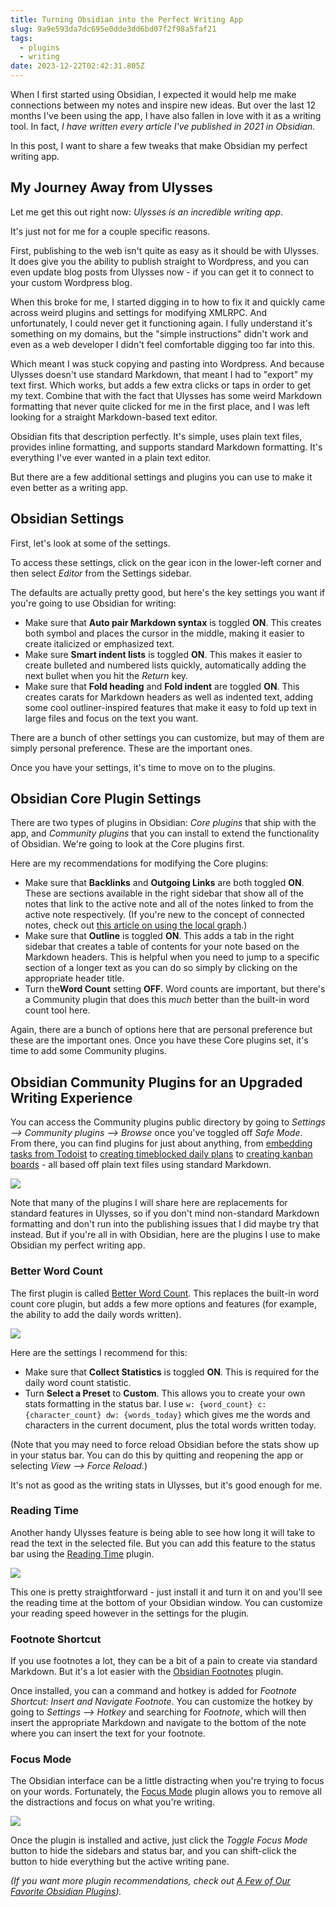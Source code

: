 ```yaml
---
title: Turning Obsidian into the Perfect Writing App
slug: 9a9e593da7dc695e0dde3dd6bd07f2f98a5faf21
tags:
  - plugins
  - writing
date: 2023-12-22T02:42:31.805Z
---
```


When I first started using Obsidian, I expected it would help me make connections between my notes and inspire new ideas. But over the last 12 months I've been using the app, I have also fallen in love with it as a writing tool. In fact, *I have written every article I've published in 2021 in Obsidian.*

In this post, I want to share a few tweaks that make Obsidian my perfect writing app.

## My Journey Away from Ulysses

Let me get this out right now: *Ulysses is an incredible writing app*.

It's just not for me for a couple specific reasons.

First, publishing to the web isn't quite as easy as it should be with Ulysses. It does give you the ability to publish straight to Wordpress, and you can even update blog posts from Ulysses now - if you can get it to connect to your custom Wordpress blog.

When this broke for me, I started digging in to how to fix it and quickly came across weird plugins and settings for modifying XMLRPC. And unfortunately, I could never get it functioning again. I fully understand it's something on my domains, but the "simple instructions" didn't work and even as a web developer I didn't feel comfortable digging too far into this.

Which meant I was stuck copying and pasting into Wordpress. And because Ulysses doesn't use standard Markdown, that meant I had to "export" my text first. Which works, but adds a few extra clicks or taps in order to get my text. Combine that with the fact that Ulysses has some weird Markdown formatting that never quite clicked for me in the first place, and I was left looking for a straight Markdown-based text editor.

Obsidian fits that description perfectly. It's simple, uses plain text files, provides inline formatting, and supports standard Markdown formatting. It's everything I've ever wanted in a plain text editor.

But there are a few additional settings and plugins you can use to make it even better as a writing app.

## Obsidian Settings

First, let's look at some of the settings.

To access these settings, click on the gear icon in the lower-left corner and then select *Editor* from the Settings sidebar.

The defaults are actually pretty good, but here's the key settings you want if you're going to use Obsidian for writing:

*   Make sure that **Auto pair Markdown syntax** is toggled **ON**. This creates both symbol and places the cursor in the middle, making it easier to create italicized or emphasized text.
*   Make sure **Smart indent lists** is toggled **ON**. This makes it easier to create bulleted and numbered lists quickly, automatically adding the next bullet when you hit the *Return* key.
*   Make sure that **Fold heading** and **Fold indent** are toggled **ON**. This creates carats for Markdown headers as well as indented text, adding some cool outliner-inspired features that make it easy to fold up text in large files and focus on the text you want.

There are a bunch of other settings you can customize, but may of them are simply personal preference. These are the important ones.

Once you have your settings, it's time to move on to the plugins.

## Obsidian Core Plugin Settings

There are two types of plugins in Obsidian: *Core plugins* that ship with the app, and *Community plugins* that you can install to extend the functionality of Obsidian. We're going to look at the Core plugins first.

Here are my recommendations for modifying the Core plugins:

*   Make sure that **Backlinks** and **Outgoing Links** are both toggled **ON**. These are sections available in the right sidebar that show all of the notes that link to the active note and all of the notes linked to from the active note respectively. (If you're new to the concept of connected notes, check out [this article on using the local graph](https://thesweetsetup.com/the-power-of-obsidians-local-graph/).)
*   Make sure that **Outline** is toggled **ON**. This adds a tab in the right sidebar that creates a table of contents for your note based on the Markdown headers. This is helpful when you need to jump to a specific section of a longer text as you can do so simply by clicking on the appropriate header title.
*   Turn the**Word Count** setting **OFF**. Word counts are important, but there's a Community plugin that does this *much* better than the built-in word count tool here.

Again, there are a bunch of options here that are personal preference but these are the important ones. Once you have these Core plugins set, it's time to add some Community plugins.

## Obsidian Community Plugins for an Upgraded Writing Experience

You can access the Community plugins public directory by going to *Settings --> Community plugins --> Browse* once you've toggled off *Safe Mode*. From there, you can find plugins for just about anything, from [embedding tasks from Todoist](https://thesweetsetup.com/syncing-embedding-tasks-from-todoist-in-obsidian/) to [creating timeblocked daily plans](https://thesweetsetup.com/timeblocking-in-obsidian/) to [creating kanban boards](https://thesweetsetup.com/my-obsidian-based-kanban-writing-workflow/) - all based off plain text files using standard Markdown.

![](https://thesweetsetup.com/wp-content/uploads/2021/10/communityplugins.jpg)

Note that many of the plugins I will share here are replacements for standard features in Ulysses, so if you don't mind non-standard Markdown formatting and don't run into the publishing issues that I did maybe try that instead. But if you're all in with Obsidian, here are the plugins I use to make Obsidian my perfect writing app.

### Better Word Count

The first plugin is called [Better Word Count](https://github.com/lukeleppan/better-word-count). This replaces the built-in word count core plugin, but adds a few more options and features (for example, the ability to add the daily words written).

![](https://thesweetsetup.com/wp-content/uploads/2021/10/betterwordcount.jpg)

Here are the settings I recommend for this:

*   Make sure that **Collect Statistics** is toggled **ON**. This is required for the daily word count statistic.
*   Turn **Select a Preset** to **Custom**. This allows you to create your own stats formatting in the status bar. I use `w: {word_count} c: {character_count} dw: {words_today}` which gives me the words and characters in the current document, plus the total words written today.

(Note that you may need to force reload Obsidian before the stats show up in your status bar. You can do this by quitting and reopening the app or selecting *View --> Force Reload*.)

It's not as good as the writing stats in Ulysses, but it's good enough for me.

### Reading Time

Another handy Ulysses feature is being able to see how long it will take to read the text in the selected file. But you can add this feature to the status bar using the [Reading Time](https://github.com/avr/obsidian-reading-time) plugin.

![](https://thesweetsetup.com/wp-content/uploads/2021/10/readingtime.jpg)

This one is pretty straightforward - just install it and turn it on and you'll see the reading time at the bottom of your Obsidian window. You can customize your reading speed however in the settings for the plugin.

### Footnote Shortcut

If you use footnotes a lot, they can be a bit of a pain to create via standard Markdown. But it's a lot easier with the [Obsidian Footnotes](https://github.com/akaalias/obsidian-footnotes) plugin.

Once installed, you can a command and hotkey is added for *Footnote Shortcut: Insert and Navigate Footnote*. You can customize the hotkey by going to *Settings --> Hotkey* and searching for *Footnote*, which will then insert the appropriate Markdown and navigate to the bottom of the note where you can insert the text for your footnote.

### Focus Mode

The Obsidian interface can be a little distracting when you're trying to focus on your words. Fortunately, the [Focus Mode](https://github.com/ryanpcmcquen/obsidian-focus-mode) plugin allows you to remove all the distractions and focus on what you're writing.

![](https://thesweetsetup.com/wp-content/uploads/2021/10/focusmode.jpg)

Once the plugin is installed and active, just click the *Toggle Focus Mode* button to hide the sidebars and status bar, and you can shift-click the button to hide everything but the active writing pane.

*(If you want more plugin recommendations, check out [A Few of Our Favorite Obsidian Plugins](/posts/a8d2cf6481ab0d861eafda52a0d102ed4b1a7feb)).*
